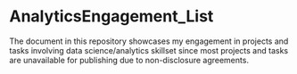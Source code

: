 # AnalyticsEngagement_List
The document in this repository showcases my engagement in projects and tasks involving data science/analytics skillset since most projects and tasks are unavailable for publishing due to non-disclosure agreements.
